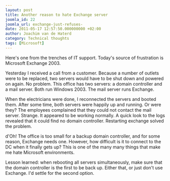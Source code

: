 ```yaml
---
layout: post
title: Another reason to hate Exchange server
joomla_id: 22
joomla_url: exchange-just-refuses-
date: 2011-05-17 12:57:50.000000000 +02:00
author: Joachim van de Haterd
category: Technical thoughts
tags: [Microsoft]
---
```

Here's one from the trenches of IT support. Today's source of frustration is Microsoft Exchange 2003.

Yesterday I received a call from a customer. Because a number of outlets were to be replaced, two servers would have to be shut down and powered on again. No problem. This office has two servers: a domain controller and a mail server. Both run Windows 2003. The mail server runs Exchange.

When the electricians were done, I reconnected the servers and booted them. After some time, both servers were happily up and running. Or were they? The employees complained that they could not contact the mail server. Strange. It appeared to be working normally. A quick look to the logs revealed that it could find no domain controller. Restarting exchange solved the problem.

d'Oh! The office is too small for a backup domain controller, and for some reason, Exchange needs one. However, how difficult is it to connect to the DC when it finally gets up? This is one of the many many things that make me hate Microsoft environments.

Lesson learned: when rebooting all servers simultaneously, make sure that the domain controller is the first to be back up. Either that, or just don't use Exchange. I'd settle for the second option.
